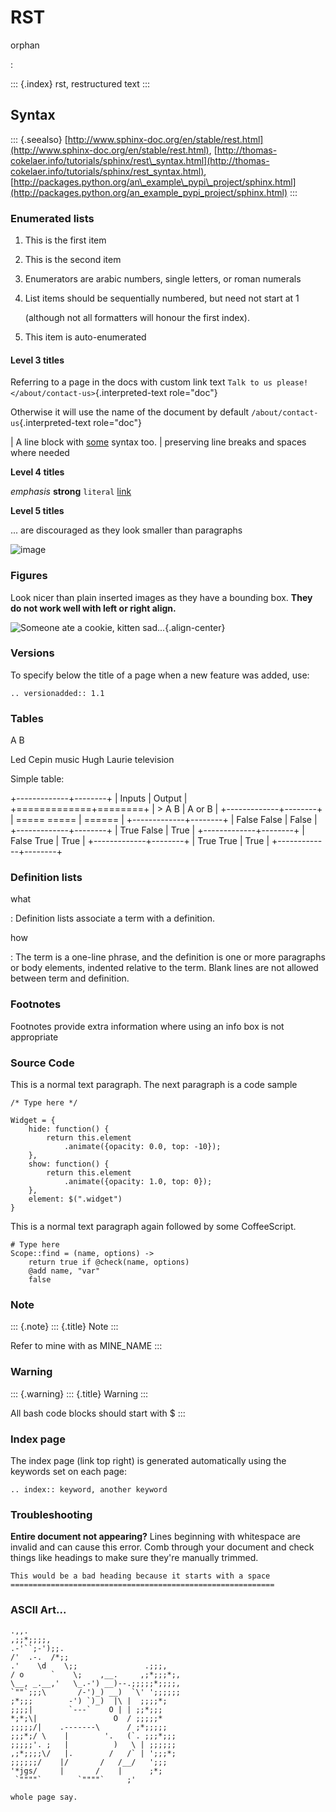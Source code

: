 # RST

orphan

:

::: {.index} rst, restructured text :::

## Syntax

::: {.seealso} [http://www.sphinx-doc.org/en/stable/rest.html](http://www.sphinx-doc.org/en/stable/rest.html), [http://thomas-cokelaer.info/tutorials/sphinx/rest\_syntax.html](http://thomas-cokelaer.info/tutorials/sphinx/rest_syntax.html), [http://packages.python.org/an\_example\_pypi\_project/sphinx.html](http://packages.python.org/an_example_pypi_project/sphinx.html) :::

### Enumerated lists

1. This is the first item
2. This is the second item
3. Enumerators are arabic numbers, single letters, or roman numerals
4. List items should be sequentially numbered, but need not start at 1

   \(although not all formatters will honour the first index\).

5. This item is auto-enumerated

#### Level 3 titles

Referring to a page in the docs with custom link text `Talk to us please! </about/contact-us>`{.interpreted-text role="doc"}

Otherwise it will use the name of the document by default `/about/contact-us`{.interpreted-text role="doc"}

\| A line block with [some](http://) syntax too. \| preserving line breaks and spaces where needed

**Level 4 titles**

_emphasis_ **strong** `literal` [link](http://)

**Level 5 titles**

... are discouraged as they look smaller than paragraphs

![image](http://docutils.sourceforge.net/docs/user/rst/images/ball1.gif)

### Figures

Look nicer than plain inserted images as they have a bounding box. **They do not work well with left or right align.**

![Someone ate a cookie, kitten sad\...](http://zckimg.com/squidoo/lolcat/eated-cookie-lolcat.jpg){.align-center}

### Versions

To specify below the title of a page when a new feature was added, use:

```text
.. versionadded:: 1.1
```

### Tables

A B

Led Cepin music Hugh Laurie television

Simple table:

+-------------+--------+ \| Inputs \| Output \| +=============+========+ \| &gt; A B \| A or B \| +-------------+--------+ \| ===== ===== \| ====== \| +-------------+--------+ \| False False \| False \| +-------------+--------+ \| True False \| True \| +-------------+--------+ \| False True \| True \| +-------------+--------+ \| True True \| True \| +-------------+--------+

### Definition lists

what

: Definition lists associate a term with a definition.

how

: The term is a one-line phrase, and the definition is one or more paragraphs or body elements, indented relative to the term. Blank lines are not allowed between term and definition.

### Footnotes

Footnotes provide extra information where using an info box is not appropriate

### Source Code

This is a normal text paragraph. The next paragraph is a code sample

```text
/* Type here */

Widget = {
    hide: function() {
        return this.element
            .animate({opacity: 0.0, top: -10});
    },
    show: function() {
        return this.element
            .animate({opacity: 1.0, top: 0});
    },
    element: $(".widget")
}
```

This is a normal text paragraph again followed by some CoffeeScript.

```text
# Type here 
Scope::find = (name, options) ->
    return true if @check(name, options)
    @add name, "var"
    false
```

### Note

::: {.note} ::: {.title} Note :::

Refer to mine with as MINE\_NAME :::

### Warning

::: {.warning} ::: {.title} Warning :::

All bash code blocks should start with $ :::

### Index page

The index page \(link top right\) is generated automatically using the keywords set on each page:

```text
.. index:: keyword, another keyword
```

### Troubleshooting

**Entire document not appearing?** Lines beginning with whitespace are invalid and can cause this error. Comb through your document and check things like headings to make sure they\'re manually trimmed.

```text
This would be a bad heading because it starts with a space
===========================================================
```

### ASCII Art...

```text
.,,.
,;;*;;;;,
.-'``;-');;.
/'  .-.  /*;;
.'    \d    \;;               .;;;,
/ o      `    \;    ,__.     ,;*;;;*;,
\__, _.__,'   \_.-') __)--.;;;;;*;;;;,
`""`;;;\       /-')_) __)  `\' ';;;;;;
;*;;;        -') `)_)  |\ |  ;;;;*;
;;;;|        `---`    O | | ;;*;;;
*;*;\|                 O  / ;;;;;*
;;;;;/|    .-------\      / ;*;;;;;
;;;*;/ \    |        '.   (`. ;;;*;;;
;;;;;'. ;   |          )   \ | ;;;;;;
,;*;;;;\/   |.        /   /` | ';;;*;
;;;;;;/    |/       /   /__/   ';;;
'*jgs/     |       /    |      ;*;
 `""""`        `""""`     ;'
```

```text
whole page say.
```

